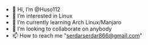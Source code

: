 - 👋 Hi, I’m @Huso112
- 👀 I’m interested in Linux
- 🌱 I’m currently learning Arch Linux/Manjaro
- 💞️ I’m looking to collaborate on anybody
- 📫 How to reach me "serdarserdar866@gmail.com"

<!---
Huso112/Huso112 is a ✨ special ✨ repository because its `README.md` (this file) appears on your GitHub profile.
You can click the Preview link to take a look at your changes.
--->
